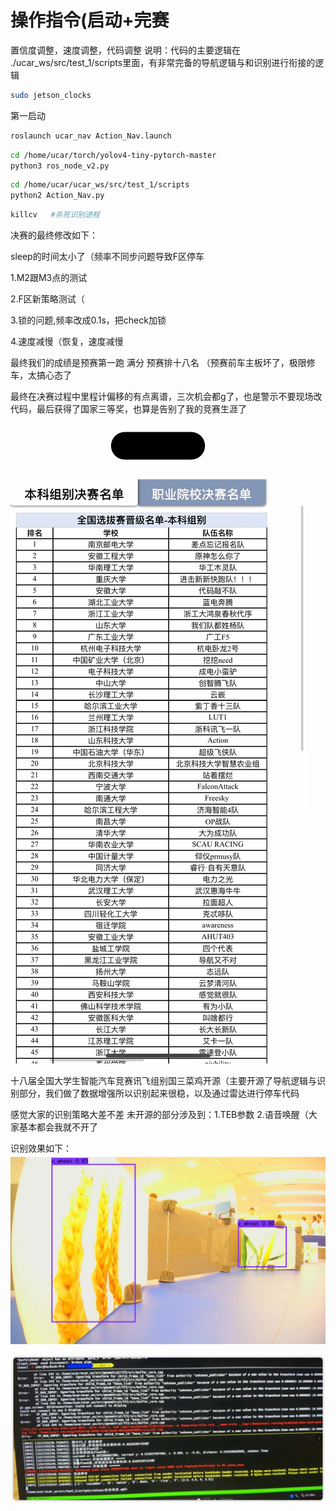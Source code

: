 # 操作指令(启动+完赛

置信度调整，速度调整，代码调整
说明：代码的主要逻辑在 ./ucar_ws/src/test_1/scripts里面，有非常完备的导航逻辑与和识别进行衔接的逻辑

```bash
sudo jetson_clocks
```

第一启动

```bash
roslaunch ucar_nav Action_Nav.launch
```

```bash
cd /home/ucar/torch/yolov4-tiny-pytorch-master
python3 ros_node_v2.py
```

```bash
cd /home/ucar/ucar_ws/src/test_1/scripts
python2 Action_Nav.py
```

```bash
killcv   #杀死识别进程
```

决赛的最终修改如下：

sleep的时间太小了（频率不同步问题导致F区停车

1.M2跟M3点的测试

2.F区新策略测试（

3.锁的问题,频率改成0.1s，把check加锁

4.速度减慢（恢复，速度减慢

最终我们的成绩是预赛第一跑 满分 预赛排十八名 （预赛前车主板坏了，极限修车，太搞心态了

最终在决赛过程中里程计偏移的有点离谱，三次机会都g了，也是警示不要现场改代码，最后获得了国家三等奖，也算是告别了我的竞赛生涯了

![img.png](img.png)

十八届全国大学生智能汽车竞赛讯飞组别国三菜鸡开源（主要开源了导航逻辑与识别部分，我们做了数据增强所以识别起来很稳，以及通过雷达进行停车代码

感觉大家的识别策略大差不差 未开源的部分涉及到：1.TEB参数 2.语音唤醒（大家基本都会我就不开了

识别效果如下：
![img_1.png](img_1.png)



![img_2.png](img_2.png)